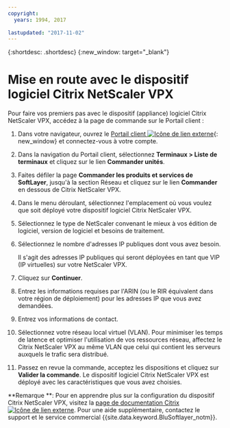 ```yaml
---
copyright:
  years: 1994, 2017
  
lastupdated: "2017-11-02"
---
```


{:shortdesc: .shortdesc}
{:new_window: target="_blank"}

# Mise en route avec le dispositif logiciel Citrix NetScaler VPX

Pour faire vos premiers pas avec le dispositif (appliance) logiciel Citrix NetScaler VPX, accédez à la
page de commande sur le Portail client :


1. Dans votre navigateur, ouvrez le [Portail client ![Icône de lien externe](../../icons/launch-glyph.svg "Icône de lien externe")](https://control.softlayer.com/){: new_window} et connectez-vous à votre compte.
2. Dans la navigation du Portail client, sélectionnez **Terminaux > Liste de terminaux**
et cliquez sur le lien **Commander unités**.
 
3. Faites défiler la page **Commander les produits et services de SoftLayer**,
jusqu'à la section Réseau et cliquez sur le lien **Commander** en dessous de Citrix NetScaler VPX.
4. Dans le menu déroulant, sélectionnez l'emplacement où vous voulez que soit déployé votre dispositif logiciel Citrix NetScaler VPX.
  
5. Sélectionnez le type de NetScaler convenant le mieux à vos édition de logiciel, version de logiciel et besoins
de traitement.
 
6. Sélectionnez le nombre d'adresses IP publiques dont vous avez besoin.
  
	Il s'agit des adresses IP publiques qui seront déployées en tant que VIP (IP virtuelles) sur votre
NetScaler VPX.
7. Cliquez sur **Continuer**. 
8. Entrez les informations requises par
l'ARIN (ou le RIR équivalent dans votre région de déploiement) pour les adresses IP que vous avez demandées.

9. Entrez vos informations de contact.  
10. Sélectionnez votre réseau local virtuel (VLAN).
Pour minimiser les temps de latence et optimiser l'utilisation de vos ressources réseau,
affectez le Citrix NetScaler VPX au même VLAN que celui qui contient les serveurs auxquels le
trafic sera distribué.
 
11. Passez en revue la commande, acceptez les dispositions et
cliquez sur **Valider la commande**.
Le dispositif logiciel Citrix NetScaler VPX est déployé avec les caractéristiques que vous avez choisies.
 

**Remarque **: Pour en apprendre plus sur la
configuration du dispositif Citrix NetScaler VPX,
visitez la [page de documentation Citrix ![Icône de lien externe](../../icons/launch-glyph.svg "Icône de lien externe")](https://docs.citrix.com/en-us/netscaler.html).
Pour une aide supplémentaire, contactez
le support et le service commercial {{site.data.keyword.BluSoftlayer_notm}}.

